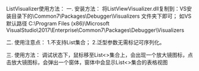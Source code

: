 ListVisualizer使用方法：
一.	安装方法：
	将ListViewVisualizer.dll复制到：VS安装目录下的\Common7\Packages\Debugger\Visualizers
文件夹下即可；
	如VS默认路径
C:\Program Files (x86)\Microsoft VisualStudio\2017\Enterprise\Common7\Packages\Debugger\Visualizers

二.	使用注意点：
1.不支持List<object>集合；
2.泛型参数无需标记可序列化。

三.	使用方法：
	调试状态下，鼠标移至List<>集合上，会出现一个放大镜图标，点击放大镜图标，会弹出一个窗体，窗体中会显示List<>集合的表格视图
